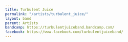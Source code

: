 ```yaml
---
title: Turbulent Juice
permalink: "/artists/turbulent_juice/"
layout: band
parent: Artists
bandcamp: https://turbulentjuiceband.bandcamp.com/
facebook: https://www.facebook.com/turbulentjuiceband/
---
```


